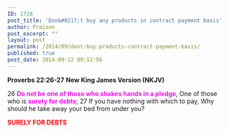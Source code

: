 ```yaml
---
ID: 1728
post_title: 'Don&#8217;t buy any products in contract payment basis'
author: Praison
post_excerpt: ""
layout: post
permalink: /2014/09/dont-buy-products-contract-payment-basis/
published: true
post_date: 2014-09-22 09:12:56
---
```

<strong>Proverbs 22:26-27</strong>
<strong> New King James Version (NKJV)</strong>

26 <span style="color: #ff00ff;"><strong>Do not be one of those who shakes hands in a pledge</strong></span>,
One of those who is <span style="color: #ff00ff;"><strong>surety for debts</strong></span>;
27 If you have nothing with which to pay,
Why should he take away your bed from under you?

<span style="color: #ff0000;"><strong>SURELY FOR DEBTS</strong></span>